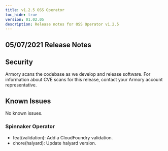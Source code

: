 ```yaml
---
title: v1.2.5 OSS Operator
toc_hide: true
version: 01.02.05
description: Release notes for OSS Operator v1.2.5
---
```


## 05/07/2021 Release Notes

## Security

Armory scans the codebase as we develop and release software. For information about CVE scans for this release, contact your Armory account representative.

## Known Issues
No known issues.

### Spinnaker Operator

* feat(validation): Add a CloudFoundry validation.
* chore(halyard): Update halyard version.
